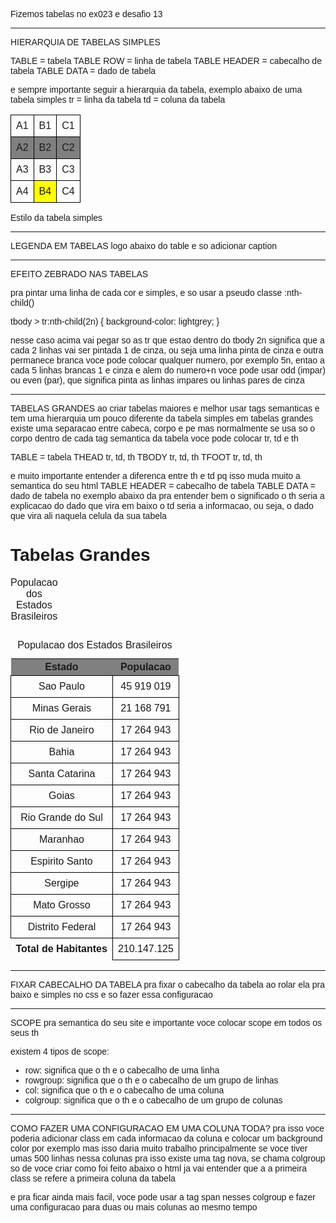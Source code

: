 Fizemos tabelas no ex023 e desafio 13

______________________________________________________________________
HIERARQUIA DE TABELAS SIMPLES

TABLE = tabela
  TABLE ROW = linha de tabela
    TABLE HEADER = cabecalho de tabela
    TABLE DATA = dado de tabela

e sempre importante seguir a hierarquia da tabela, exemplo abaixo de uma tabela simples
tr = linha da tabela
td = coluna da tabela
<table>
        <tr> <!--Primeira linha-->
            <td>A1</td>
            <td>B1</td>
            <td>C1</td>
        </tr>
        <tr class="linha"> <!--Segunda linha-->
            <td>A2</td>
            <td>B2</td>
            <td>C2</td>
        </tr>
        <tr> <!--Terceira linha-->
            <td>A3</td>
            <td>B3</td>
            <td>C3</td>
        </tr>
        <tr> <!--Quarta linha-->
            <td>A4</td>
            <td class="dado">B4</td>
            <td>C4</td>
        </tr>
</table>


Estilo da tabela simples
<style>
        body {
            font-family: Arial, Helvetica, sans-serif;
        }

        table {
            width: 400px;
            border-collapse: collapse; /*isso serve pra deixar as linhas grudadas, pq por padrao elas vem com uma leve separacao*/
        }

        tr.linha {
            background-color: gray;
        }

        td {
            border: 1px solid black;
            padding: 8px;
            text-align: center; /*alinhamento horizontal*/
            vertical-align: middle; /*alinhamento horizontal*/
        }

        td.dado {
            background-color: yellow;
        }
</style>
_______________________________________________________________________________________
LEGENDA EM TABELAS
logo abaixo do table e so adicionar caption

<table>
        <caption>Populacao dos Estados Brasileiros</caption>

____________________________________________________________________________________________
EFEITO ZEBRADO NAS TABELAS

pra pintar uma linha de cada cor e simples, e so usar a pseudo classe :nth-child()

tbody > tr:nth-child(2n) {
    background-color: lightgrey;
}

nesse caso acima vai pegar so as tr que estao dentro do tbody 
2n significa que a cada 2 linhas vai ser pintada 1 de cinza, ou seja uma linha pinta de cinza e outra permanece branca
voce pode colocar qualquer numero, por exemplo 5n, entao a cada 5 linhas brancas 1 e cinza
e alem do numero+n voce pode usar odd (impar) ou even (par), que significa pinta as linhas impares ou linhas pares de cinza
__________________________________________________________________________________________
TABELAS GRANDES
ao criar tabelas maiores e melhor usar tags semanticas e tem uma hierarquia um pouco diferente da tabela simples
em tabelas grandes existe uma separacao entre cabeca, corpo e pe
mas normalmente se usa so o corpo
dentro de cada tag semantica da tabela voce pode colocar tr, td e th

TABLE = tabela
  THEAD
    tr, td, th
  TBODY
    tr, td, th
  TFOOT
    tr, td, th

e muito importante entender a diferenca entre th e td pq isso muda muito a semantica do seu html
TABLE HEADER = cabecalho de tabela
TABLE DATA = dado de tabela
no exemplo abaixo da pra entender bem o significado
o th seria a explicacao do dado que vira em baixo
o td seria a informacao, ou seja, o dado que vira ali naquela celula da sua tabela

<body>
    <h1>Tabelas Grandes</h1>
    <table>
        <caption>Populacao dos Estados Brasileiros</caption>
        <thead>
            <tr>
                <th>Estado</th>
                <th>Populacao</th>
            </tr>
        </thead>
        <tbody>
            <tr>
                <td>Sao Paulo</td>
                <td class="num">45 919 019</td>
            </tr>
            <tr>
                <td>Minas Gerais</td>
                <td class="num">21 168 791</td>
            </tr>
            <tr>
                <td>Rio de Janeiro</td>
                <td class="num">17 264 943</td>
            </tr>
            <tr>
                <td>Bahia</td>
                <td class="num">17 264 943</td>
            </tr>
            <tr>
                <td>Santa Catarina</td>
                <td class="num">17 264 943</td>
            </tr>
            <tr>
                <td>Goias</td>
                <td class="num">17 264 943</td>
            </tr>
            <tr>
                <td>Rio Grande do Sul</td>
                <td class="num">17 264 943</td>
            </tr>
            <tr>
                <td>Maranhao</td>
                <td class="num">17 264 943</td>
            </tr>
            <tr>
                <td>Espirito Santo</td>
                <td class="num">17 264 943</td>
            </tr>
            <tr>
                <td>Sergipe</td>
                <td class="num">17 264 943</td>
            </tr>
            <tr>
                <td>Mato Grosso</td>
                <td class="num">17 264 943</td>
            </tr>
            <tr>
                <td>Distrito Federal</td>
                <td class="num">17 264 943</td>
            </tr>
        </tbody>
        <tfoot>
            <tr>
                <th>Total de Habitantes</th>
                <td class="num">210.147.125</td>
            </tr>
        </tfoot>
    </table>
</body>

_____________________________________________________________________________________________________________
FIXAR CABECALHO DA TABELA
pra fixar o cabecalho da tabela ao rolar ela pra baixo e simples
no css e so fazer essa configuracao

<style>
thead > tr > th { /*selecionei o th que esta dentro do tr que esta dentro do thead*/
            position: sticky; /*isso faz o cabecalho congelar*/
            top: 0px; /*aqui preciso dizer aonde o cabecalho congela, nesse caso e no limite em cima da tela, caso fique um espacinho voce pode colocar -1*/
            background-color: gray; /*precisa selecionar a mesma cor que ja tinha configurado no cabecalho pq se nao as palavras do cabecalho ficarao voando sem fundo*/
}
</style>

________________________________________________________________________________________________________________
SCOPE
pra semantica do seu site e importante voce colocar scope em todos os seus th

existem 4 tipos de scope:
- row: significa que o th e o cabecalho de uma linha
- rowgroup: significa que o th e o cabecalho de um grupo de linhas
- col: significa que o th e o cabecalho de uma coluna
- colgroup: significa que o th e o cabecalho de um grupo de colunas

_______________________________________________________________________________________________________________
COMO FAZER UMA CONFIGURACAO EM UMA COLUNA TODA?
pra isso voce poderia adicionar class em cada informacao da coluna e colocar um background color por exemplo
mas isso daria muito trabalho principalmente se voce tiver umas 500 linhas nessa colunas
pra isso existe uma tag nova, se chama colgroup
so de voce criar como foi feito abaixo o html ja vai entender que a a primeira class se refere a primeira coluna da tabela

<colgroup>
    <col class="cnome">
    <col class="csexo">
    <col class="cidade">
    <col class="cprof">
</colgroup>

e pra ficar ainda mais facil, voce pode usar a tag span nesses colgroup e fazer uma configuracao para duas ou mais colunas ao mesmo tempo

<colgroup>
    <col class="cnome">
    <col class="csexo">
    <col class="cidade" span="2"> <!--Vai expandir para a coluna cidade e a proxima ao lado direito-->
</colgroup>